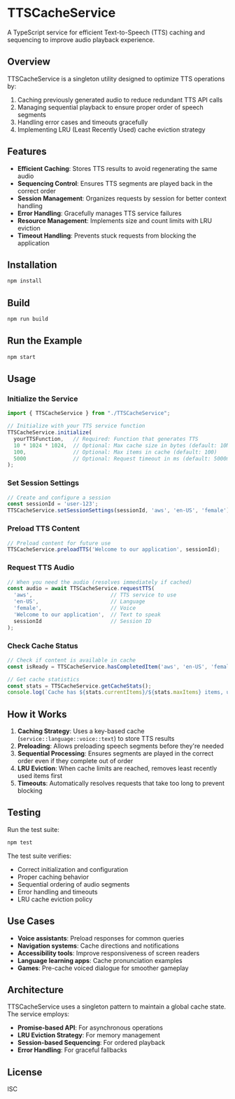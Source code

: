 # TTSCacheService

A TypeScript service for efficient Text-to-Speech (TTS) caching and sequencing to improve audio playback experience.

## Overview

TTSCacheService is a singleton utility designed to optimize TTS operations by:

1. Caching previously generated audio to reduce redundant TTS API calls
2. Managing sequential playback to ensure proper order of speech segments
3. Handling error cases and timeouts gracefully
4. Implementing LRU (Least Recently Used) cache eviction strategy

## Features

- **Efficient Caching**: Stores TTS results to avoid regenerating the same audio
- **Sequencing Control**: Ensures TTS segments are played back in the correct order
- **Session Management**: Organizes requests by session for better context handling
- **Error Handling**: Gracefully manages TTS service failures
- **Resource Management**: Implements size and count limits with LRU eviction
- **Timeout Handling**: Prevents stuck requests from blocking the application

## Installation

```bash
npm install
```

## Build

```bash
npm run build
```

## Run the Example

```bash
npm start
```

## Usage

### Initialize the Service

```typescript
import { TTSCacheService } from "./TTSCacheService";

// Initialize with your TTS service function
TTSCacheService.initialize(
  yourTTSFunction,   // Required: Function that generates TTS
  10 * 1024 * 1024,  // Optional: Max cache size in bytes (default: 10MB)
  100,               // Optional: Max items in cache (default: 100)
  5000               // Optional: Request timeout in ms (default: 5000ms)
);
```

### Set Session Settings

```typescript
// Create and configure a session
const sessionId = 'user-123';
TTSCacheService.setSessionSettings(sessionId, 'aws', 'en-US', 'female');
```

### Preload TTS Content

```typescript
// Preload content for future use
TTSCacheService.preloadTTS('Welcome to our application', sessionId);
```

### Request TTS Audio

```typescript
// When you need the audio (resolves immediately if cached)
const audio = await TTSCacheService.requestTTS(
  'aws',                         // TTS service to use
  'en-US',                       // Language
  'female',                      // Voice
  'Welcome to our application',  // Text to speak
  sessionId                      // Session ID
);
```

### Check Cache Status

```typescript
// Check if content is available in cache
const isReady = TTSCacheService.hasCompletedItem('aws', 'en-US', 'female', 'Hello world');

// Get cache statistics
const stats = TTSCacheService.getCacheStats();
console.log(`Cache has ${stats.currentItems}/${stats.maxItems} items, using ${stats.currentSize}/${stats.maxSize} bytes`);
```

## How it Works

1. **Caching Strategy**: Uses a key-based cache (`service::language::voice::text`) to store TTS results
2. **Preloading**: Allows preloading speech segments before they're needed
3. **Sequential Processing**: Ensures segments are played in the correct order even if they complete out of order
4. **LRU Eviction**: When cache limits are reached, removes least recently used items first
5. **Timeouts**: Automatically resolves requests that take too long to prevent blocking

## Testing

Run the test suite:

```bash
npm test
```

The test suite verifies:
- Correct initialization and configuration
- Proper caching behavior
- Sequential ordering of audio segments
- Error handling and timeouts
- LRU cache eviction policy

## Use Cases

- **Voice assistants**: Preload responses for common queries
- **Navigation systems**: Cache directions and notifications
- **Accessibility tools**: Improve responsiveness of screen readers
- **Language learning apps**: Cache pronunciation examples
- **Games**: Pre-cache voiced dialogue for smoother gameplay

## Architecture

TTSCacheService uses a singleton pattern to maintain a global cache state. The service employs:

- **Promise-based API**: For asynchronous operations
- **LRU Eviction Strategy**: For memory management
- **Session-based Sequencing**: For ordered playback
- **Error Handling**: For graceful fallbacks

## License

ISC